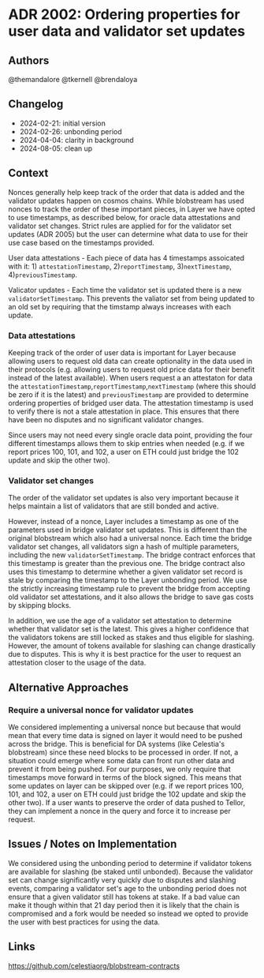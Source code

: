 # ADR 2002: Ordering properties for user data and validator set updates

## Authors

@themandalore
@tkernell
@brendaloya

## Changelog

- 2024-02-21: initial version
- 2024-02-26: unbonding period 
- 2024-04-04: clarity in background
- 2024-08-05: clean up

## Context

Nonces generally help keep track of the order that data is added and the validator updates happen on cosmos chains.
While blobstream has used nonces to track the order of these important pieces, in Layer we have opted to use timestamps, as described below, for oracle data attestations and validator set changes. Strict rules are applied for for the validator set updates (ADR 2005) but the user can determine what data to use for their use case based on the timestamps provided. 

User data attestations - Each piece of data has 4 timestamps assoicated with it: 1) `attestationTimestamp`, 2)`reportTimestamp`, 3)`nextTimestamp`, 4)`previousTimestamp`. 

Valicator updates - Each time the validator set is updated there is a new `validatorSetTimestamp`. This prevents the valiator set from being updated to an old set by requiring that the timstamp always increases with each update.

### Data attestations

Keeping track of the order of user data is important for Layer because allowing users to request old data can create optionality in the data used in their protocols (e.g. allowing users to request old price data for their benefit instead of the latest available). When users request a an attestaton for data the `attestationTimestamp`,`reportTimestamp`,`nextTimestamp` (where this should be zero if it is the latest) and `previousTimestamp` are provided to determine ordering properties of bridged user data. The attestation timestamp is used to verify there is not a stale attestation in place. This ensures that there have been no disputes and no significant validator changes. 

Since users may not need every single oracle data point, providing the four different timestamps allows them to skip entries when needed (e.g. if we report prices 100, 101, and 102, a user on ETH could just bridge the 102 update and skip the other two).
 

### Validator set changes

The order of the validator set updates is also very important because it helps maintain a list of validators that are still bonded and active. 

However, instead of a nonce, Layer includes a timestamp as one of the parameters used in bridge validator set updates. This is different than the original blobstream which also had a universal nonce. Each time the bridge validator set changes, all validators sign a hash of multiple parameters, including the new `validatorSetTimestamp`. The bridge contract enforces that this timestamp is greater than the previous one. The bridge contract also uses this timestamp to determine whether a given validator set record is stale by comparing the timestamp to the Layer unbonding period. We use the strictly increasing timestamp rule to prevent the bridge from accepting old validator set attestations, and it also allows the bridge to save gas costs by skipping blocks. 

In addition, we use the age of a validator set attestation to determine whether that validator set is the latest. This gives a higher confidence that the validators tokens are still locked as stakes and thus eligible for slashing. However, the amount of tokens available for slashing can change drastically due to disputes. This is why it is best practice for the user to request an attestation closer to the usage of the data. 

## Alternative Approaches

### Require a universal nonce for validator updates

We considered implementing a universal nonce but because that would mean that every time data is signed on layer it would need to be pushed across the bridge.  This is beneficial for DA systems (like Celestia's blobstream) since these need blocks to be processed in order.  If not, a situation could emerge where some data can front run other data and prevent it from being pushed. For our purposes, we only require that timestamps move forward in terms of the block signed. This means that some updates on layer can be skipped over (e.g. if we report prices 100, 101, and 102, a user on ETH could just bridge the 102 update and skip the other two). If a user wants to preserve the order of data pushed to Tellor, they can implement a nonce in the query and force it to increase per request.  

## Issues / Notes on Implementation

We considered using the unbonding period to determine if validator tokens are available for slashing (be staked until unbonded). Because the validator set can change significantly very quickly due to disputes and slashing events, comparing a validator set's age to the unbonding period does not ensure that a given validator still has tokens at stake.  If a bad value can make it though within that 21 day period then it is likely that the chain is compromised and a fork would be needed so instead we opted to provide the user with best practices for using the data.

## Links

https://github.com/celestiaorg/blobstream-contracts 

